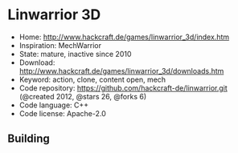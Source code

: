 # Linwarrior 3D

- Home: http://www.hackcraft.de/games/linwarrior_3d/index.htm
- Inspiration: MechWarrior
- State: mature, inactive since 2010
- Download: http://www.hackcraft.de/games/linwarrior_3d/downloads.htm
- Keyword: action, clone, content open, mech
- Code repository: https://github.com/hackcraft-de/linwarrior.git (@created 2012, @stars 26, @forks 6)
- Code language: C++
- Code license: Apache-2.0

## Building
